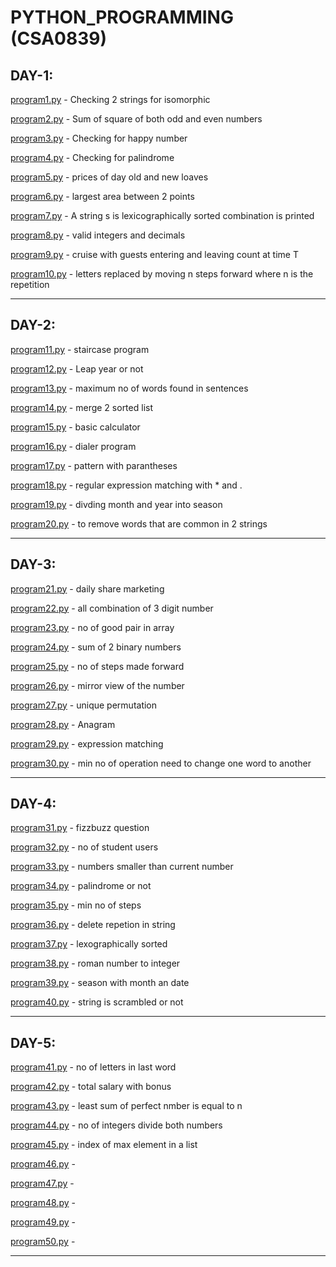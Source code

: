 # PYTHON_PROGRAMMING (CSA0839)

## DAY-1:

[program1.py](program1.py) - Checking 2 strings for isomorphic

[program2.py](program2.py) - Sum of square of both odd and even numbers

[program3.py](program3.py) - Checking for happy number

[program4.py](program4.py) - Checking for palindrome

[program5.py](program5.py) - prices of day old and new loaves

[program6.py](program6.py) - largest area between 2 points

[program7.py](program7.py) - A string s is lexicographically sorted combination is printed

[program8.py](program8.py) - valid integers and decimals

[program9.py](program9.py) - cruise with guests entering and leaving count at time T

[program10.py](program10.py) - letters replaced by moving n steps forward where n is the repetition 

---

## DAY-2:

[program11.py](program11.py) - staircase program

[program12.py](program12.py) - Leap year or not

[program13.py](program13.py) - maximum no of words found in sentences

[program14.py](program14.py) - merge 2 sorted list

[program15.py](program15.py) - basic calculator

[program16.py](program16.py) - dialer program

[program17.py](program17.py) - pattern with parantheses

[program18.py](program18.py) - regular expression matching with * and .

[program19.py](program19.py) - divding month and year into season

[program20.py](program20.py) - to remove words that are common in 2 strings

---

## DAY-3:

[program21.py](program21.py) - daily share marketing

[program22.py](program22.py) - all combination of 3 digit number

[program23.py](program23.py) - no of good pair in array

[program24.py](program24.py) - sum of 2 binary numbers

[program25.py](program25.py) - no of steps made forward

[program26.py](program26.py) - mirror view of the number

[program27.py](program27.py) - unique permutation

[program28.py](program28.py) - Anagram

[program29.py](program29.py) - expression matching

[program30.py](program30.py) - min no of operation need to change one word to another

---

## DAY-4:

[program31.py](program31.py) - fizzbuzz question

[program32.py](program32.py) - no of student users

[program33.py](program33.py) - numbers smaller than current number

[program34.py](program34.py) - palindrome or not 

[program35.py](program35.py) - min no of steps

[program36.py](program36.py) - delete repetion in string

[program37.py](program37.py) - lexographically sorted

[program38.py](program38.py) - roman number to integer 

[program39.py](program39.py) - season with month an date

[program40.py](program40.py) - string is scrambled or not

---

## DAY-5:

[program41.py](program41.py) - no of letters in last word

[program42.py](program42.py) - total salary with bonus

[program43.py](program43.py) - least sum of perfect nmber is equal to n

[program44.py](program44.py) - no of integers divide both numbers

[program45.py](program45.py) - index of max element in a list

[program46.py](program46.py) - 

[program47.py](program47.py) - 

[program48.py](program48.py) - 

[program49.py](program49.py) - 

[program50.py](program50.py) - 

---